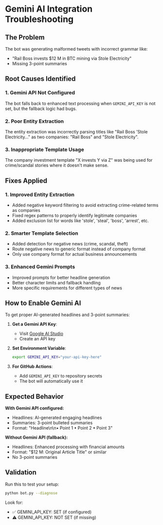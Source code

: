 # Gemini AI Integration Troubleshooting

## The Problem
The bot was generating malformed tweets with incorrect grammar like:
- "Rail Boss invests $12 M in BTC mining via Stole Electricity" 
- Missing 3-point summaries

## Root Causes Identified

### 1. **Gemini API Not Configured**
The bot falls back to enhanced text processing when `GEMINI_API_KEY` is not set, but the fallback logic had bugs.

### 2. **Poor Entity Extraction**
The entity extraction was incorrectly parsing titles like "Rail Boss 'Stole Electricity..." as two companies: "Rail Boss" and "Stole Electricity".

### 3. **Inappropriate Template Usage**
The company investment template "X invests Y via Z" was being used for crime/scandal stories where it doesn't make sense.

## Fixes Applied

### 1. **Improved Entity Extraction**
- Added negative keyword filtering to avoid extracting crime-related terms as companies
- Fixed regex patterns to properly identify legitimate companies
- Added exclusion list for words like 'stole', 'steal', 'boss', 'arrest', etc.

### 2. **Smarter Template Selection**
- Added detection for negative news (crime, scandal, theft)
- Route negative news to generic format instead of company format
- Only use company format for actual business announcements

### 3. **Enhanced Gemini Prompts**
- Improved prompts for better headline generation
- Better character limits and fallback handling
- More specific requirements for different types of news

## How to Enable Gemini AI

To get proper AI-generated headlines and 3-point summaries:

1. **Get a Gemini API Key**:
   - Visit [Google AI Studio](https://aistudio.google.com/)
   - Create an API key

2. **Set Environment Variable**:
   ```bash
   export GEMINI_API_KEY="your-api-key-here"
   ```

3. **For GitHub Actions**:
   - Add `GEMINI_API_KEY` to repository secrets
   - The bot will automatically use it

## Expected Behavior

**With Gemini API configured:**
- Headlines: AI-generated engaging headlines
- Summaries: 3-point bulleted summaries
- Format: "Headline\n\n• Point 1 • Point 2 • Point 3"

**Without Gemini API (fallback):**
- Headlines: Enhanced processing with financial amounts
- Format: "$12 M: Original Article Title" or similar
- No 3-point summaries

## Validation

Run this to test your setup:
```bash
python bot.py --diagnose
```

Look for:
- ✅ GEMINI_API_KEY: SET (if configured)
- ⚠️ GEMINI_API_KEY: NOT SET (if missing)